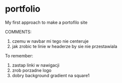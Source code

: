 # portfolio
My first approach to make a portofilo site

COMMENTS:
1. czemu w navbar mi tego nie centeruje
2. jak zrobic te linie w headerze by sie nie przestawiala

To remember:
1. zastap linki w nawigacji
2. zrob porzadne logo
3. dobry background gradient na square1
